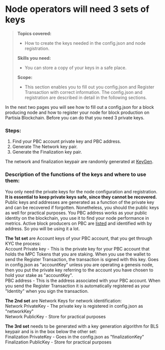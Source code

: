 # Node operators will need 3 sets of keys

>**Topics covered:**
>
> - How to create the keys needed in the config.json and node registration.  
> 
>**Skills you need:**
>
> - You can store a copy of your keys in a safe place.
>
>**Scope:**
>
> - This section enables you to fill out you config.json and Register Transaction with correct information. The config.json and registration are described in detail in the following sections. 

In the next two pages you will see how to fill out a config.json for a block producing node and how to register your node for block production on Partisia Blockchain. Before you can do that you need 3 private keys.

### Steps:
1) Find your PBC account private key and PBC address. 
2) Generate The Network key pair.
3) Generate the Finalization key pair.

The network and finalization keypair are randomly generated at [KeyGen](https://dashboard.partisiablockchain.com/keygen).

### Description of the functions of the keys and where to use them:

You only need the private keys for the node configuration and registration. **It is essential to keep private keys safe, since they cannot be recovered.** Public keys and addresses are generated as a function of the private key and can be recovered if forgotten. Nonetheless, you should the public keys as well for practical purposes. You PBC address works as your public identity on the blockchain, you use it to find your node performance in metrics. Active block producers on PBC are [listed](https://mpcexplorer.com/validators) and identified with by address. So you will be using it a lot.

**The 1st set**  are Account keys of your PBC account, that you get through KYC the process:  
Account Private key - This is the private key for your PBC account that holds the MPC Tokens that you are staking. When you use the wallet to send the Register Transaction, the transaction is signed with this key. Goes in config.json as "accountKey" unless you are operating a genesis node, then you put the private key referring to the account you have chosen to hold your stake as "accountKey".  
PBC address - This is the address associated with your PBC account. When you send the Register Transaction it is automatically registered as your "Identity" when you sign the transaction.

**The 2nd set** are Network Keys for network identification:   
Network PrivateKey - The private key is registered in config.json as "networkKey"  
Network PublicKey - Store for practical purposes

**The 3rd set** needs to be generated with a key generation algorithm for BLS keypair and is in the box below the other set:  
Finalization PrivateKey - Goes in the config.json as "finalizationKey"  
Finalization PublicKey - Store for practical purposes
